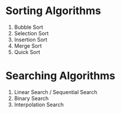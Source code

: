# Sorting Algorithms

1. Bubble Sort
2. Selection Sort
3. Insertion Sort
4. Merge Sort
5. Quick Sort 

# Searching Algorithms 

1. Linear Search / Sequential Search
2. Binary Search
3. Interpolation Search 
 
  
